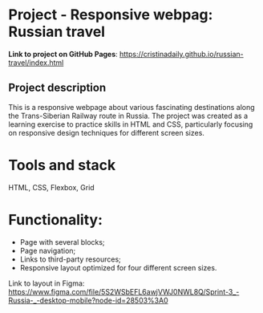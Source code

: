 # Project - Responsive webpag: Russian travel

**Link to project on GitHub Pages**: https://cristinadaily.github.io/russian-travel/index.html


## Project description

This is a responsive webpage about  various fascinating destinations along the Trans-Siberian Railway route in Russia. The project was created as a learning exercise to practice skills in HTML and CSS, particularly focusing on responsive design techniques for different screen sizes.

# Tools and stack
HTML, CSS, Flexbox, Grid

# Functionality:
- Page with several blocks;
- Page navigation;
- Links to third-party resources;
- Responsive layout optimized for four different screen sizes.

Link to layout in Figma: https://www.figma.com/file/5S2WSbEFL6awjVWJ0NWL8Q/Sprint-3_-Russia-_-desktop-mobile?node-id=28503%3A0




